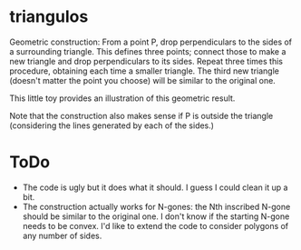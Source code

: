 triangulos
==========

Geometric construction: From a point P, drop perpendiculars to the sides of a surrounding triangle. This defines three points; connect those to make a new triangle and drop perpendiculars to its sides. Repeat three times this procedure, obtaining each time a smaller triangle. The third new triangle (doesn't matter the point you choose) will be similar to the original one. 

This little toy provides an illustration of this geometric result.

Note that the construction also makes sense if P is outside the triangle (considering the lines generated by each of the sides.)

ToDo
====
* The code is ugly but it does what it should. I guess I could clean it up a bit.
* The construction actually works for N-gones: the Nth inscribed N-gone should be similar to the original one. I don't know if the starting N-gone needs to be convex. I'd like to extend the code to consider polygons of any number of sides. 

